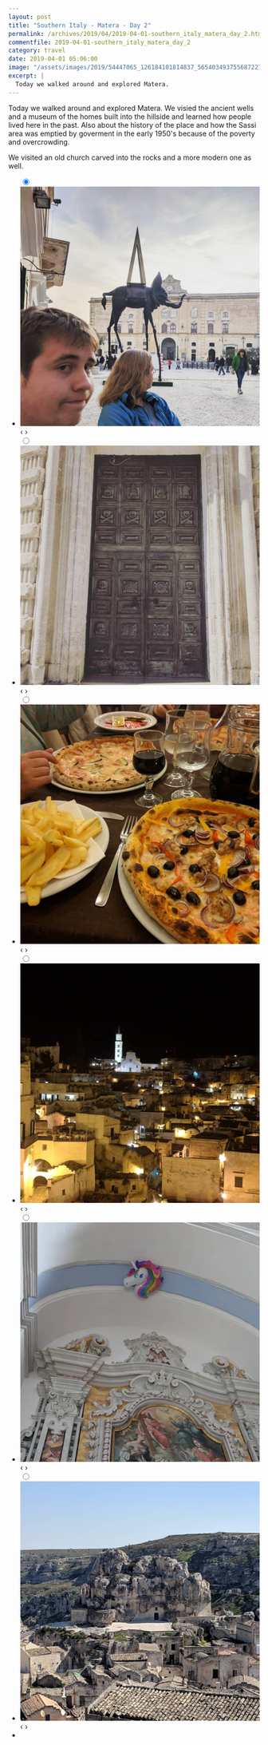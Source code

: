 ```yaml
---
layout: post
title: "Southern Italy - Matera - Day 2"
permalink: /archives/2019/04/2019-04-01-southern_italy_matera_day_2.html
commentfile: 2019-04-01-southern_italy_matera_day_2
category: travel
date: 2019-04-01 05:06:00
image: "/assets/images/2019/54447065_126184101814837_5654034937556872279_n_17846343148393553.jpg"
excerpt: |
  Today we walked around and explored Matera.
---
```


Today we walked around and explored Matera. We visied the ancient wells and a museum of the homes built into the hillside and learned how people lived here in the past. Also about the history of the place and how the Sassi area was emptied by goverment in the early 1950's because of the poverty and overcrowding.

We visited an old church carved into the rocks and a more modern one as well.

<ul class="slides">
    <input type="radio" name="radio-btn" id="img-1" checked="checked" />
    <li class="slide-container">
        <div class="slide">
          <a href="/assets/images/2019/54248033_367989667380388_8133795531677023772_n_18050529289009428.jpg"><img src="/assets/images/2019/54248033_367989667380388_8133795531677023772_n_18050529289009428.jpg" /></a>
        </div>			
    	<div class="nav">
      	     <label for="img-6" class="prev">&#x2039;</label>
      	     <label for="img-2" class="next">&#x203a;</label>
    	 </div>
    </li>    <input type="radio" name="radio-btn" id="img-2"  />
    <li class="slide-container">
        <div class="slide">
          <a href="/assets/images/2019/54463759_2235652103162384_172014868671323523_n_17870848510344061.jpg"><img src="/assets/images/2019/54463759_2235652103162384_172014868671323523_n_17870848510344061.jpg" /></a>
        </div>			
    	<div class="nav">
      	     <label for="img-1" class="prev">&#x2039;</label>
      	     <label for="img-3" class="next">&#x203a;</label>
    	 </div>
    </li>    <input type="radio" name="radio-btn" id="img-3"  />
    <li class="slide-container">
        <div class="slide">
          <a href="/assets/images/2019/53566471_165791564325873_7227735280887445227_n_18052590388020696.jpg"><img src="/assets/images/2019/53566471_165791564325873_7227735280887445227_n_18052590388020696.jpg" /></a>
        </div>			
    	<div class="nav">
      	     <label for="img-2" class="prev">&#x2039;</label>
      	     <label for="img-4" class="next">&#x203a;</label>
    	 </div>
    </li>    <input type="radio" name="radio-btn" id="img-4"  />
    <li class="slide-container">
        <div class="slide">
          <a href="/assets/images/2019/54513975_122681142216332_6659715567115850784_n_17844325462405763.jpg"><img src="/assets/images/2019/54513975_122681142216332_6659715567115850784_n_17844325462405763.jpg" /></a>
        </div>			
    	<div class="nav">
      	     <label for="img-3" class="prev">&#x2039;</label>
      	     <label for="img-5" class="next">&#x203a;</label>
    	 </div>
    </li>    <input type="radio" name="radio-btn" id="img-5"  />
    <li class="slide-container">
        <div class="slide">
          <a href="/assets/images/2019/53728881_146478623057781_4867506098070433146_n_17917362205292705.jpg"><img src="/assets/images/2019/53728881_146478623057781_4867506098070433146_n_17917362205292705.jpg" /></a>
        </div>			
    	<div class="nav">
      	     <label for="img-4" class="prev">&#x2039;</label>
      	     <label for="img-6" class="next">&#x203a;</label>
    	 </div>
    </li>
    <input type="radio" name="radio-btn" id="img-6" />
    <li class="slide-container">
        <div class="slide">
          <a href="/assets/images/2019/54447065_126184101814837_5654034937556872279_n_17846343148393553.jpg"><img src="/assets/images/2019/54447065_126184101814837_5654034937556872279_n_17846343148393553.jpg" /></a>
        </div>
    	<div class="nav">
      	     <label for="img-5" class="prev">&#x2039;</label>
      	     <label for="img-1" class="next">&#x203a;</label>
    	 </div>
    </li>
  <li class="nav-dots">
      <label for="img-1" class="nav-dot" id="img-dot-1"></label>
      <label for="img-2" class="nav-dot" id="img-dot-2"></label>
      <label for="img-3" class="nav-dot" id="img-dot-3"></label>
      <label for="img-4" class="nav-dot" id="img-dot-4"></label>
      <label for="img-5" class="nav-dot" id="img-dot-5"></label>
      <label for="img-6" class="nav-dot" id="img-dot-6"></label>
  </li>
</ul>
